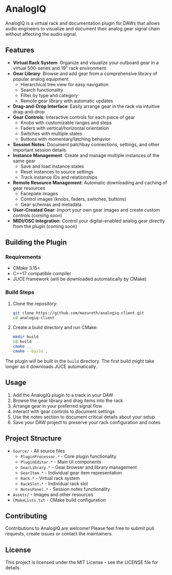 # AnalogIQ

AnalogIQ is a virtual rack and documentation plugin for DAWs that allows audio engineers to visualize and document their analog gear signal chain without affecting the audio signal.

## Features

- **Virtual Rack System**: Organize and visualize your outboard gear in a virtual 500-series and 19" rack environment
- **Gear Library**: Browse and add gear from a comprehensive library of popular analog equipment
  - Hierarchical tree view for easy navigation
  - Search functionality
  - Filter by type and category
  - Remote gear library with automatic updates
- **Drag-and-Drop Interface**: Easily arrange gear in the rack via intuitive drag-and-drop
- **Gear Controls**: Interactive controls for each piece of gear
  - Knobs with customizable ranges and steps
  - Faders with vertical/horizontal orientation
  - Switches with multiple states
  - Buttons with momentary/latching behavior
- **Session Notes**: Document patchbay connections, settings, and other important session details
- **Instance Management**: Create and manage multiple instances of the same gear
  - Save and load instance states
  - Reset instances to source settings
  - Track instance IDs and relationships
- **Remote Resource Management**: Automatic downloading and caching of gear resources
  - Faceplate images
  - Control images (knobs, faders, switches, buttons)
  - Gear schemas and metadata
- **User-Created Gear**: Import your own gear images and create custom controls (coming soon)
- **MIDI/OSC Integration**: Control your digital-enabled analog gear directly from the plugin (coming soon)

## Building the Plugin

### Requirements

- CMake 3.15+
- C++17 compatible compiler
- JUCE framework (will be downloaded automatically by CMake)

### Build Steps

1. Clone the repository:
   ```bash
   git clone https://github.com/mazureth/analogiq-client.git
   cd analogiq-client
   ```

2. Create a build directory and run CMake:
   ```bash
   mkdir build
   cd build
   cmake ..
   cmake --build .
   ```

The plugin will be built in the `build` directory. The first build might take longer as it downloads JUCE automatically.

## Usage

1. Add the AnalogIQ plugin to a track in your DAW
2. Browse the gear library and drag items into the rack
3. Arrange gear in your preferred signal flow
4. Interact with gear controls to document settings
5. Use the notes section to document critical details about your setup
6. Save your DAW project to preserve your rack configuration and notes

## Project Structure

- `Source/` - All source files
  - `PluginProcessor.*` - Core plugin functionality
  - `PluginEditor.*` - Main UI components
  - `GearLibrary.*` - Gear browser and library management
  - `GearItem.*` - Individual gear item representation
  - `Rack.*` - Virtual rack system
  - `RackSlot.*` - Individual rack slot
  - `NotesPanel.*` - Session notes functionality
- `Assets/` - Images and other resources
- `CMakeLists.txt` - CMake build configuration

## Contributing

Contributions to AnalogIQ are welcome! Please feel free to submit pull requests, create issues or contact the maintainers.

## License

This project is licensed under the MIT License - see the LICENSE file for details. 